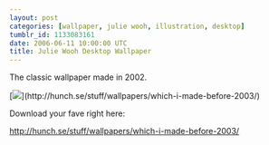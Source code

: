 ```yaml
---
layout: post
categories: [wallpaper, julie wooh, illustration, desktop]
tumblr_id: 1133083161
date: 2006-06-11 10:00:00 UTC
title: Julie Wooh Desktop Wallpaper
---
```


The classic wallpaper made in 2002.

[![](http://hunch.se/stuff/wallpapers/which-i-made-before-2003/julie_wooh_original_1280x854.jpg")](http://hunch.se/stuff/wallpapers/which-i-made-before-2003/)

Download your fave right here:

http://hunch.se/stuff/wallpapers/which-i-made-before-2003/
